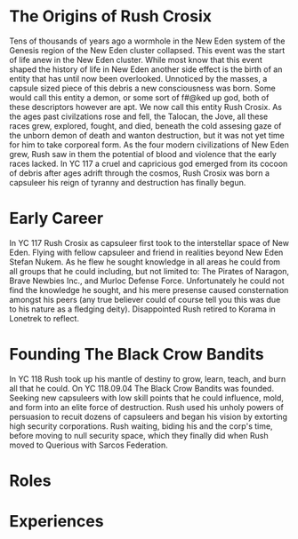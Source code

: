 <!-- TITLE: Rush Crosix -->
<!-- SUBTITLE: Founder, CEO -->

# The Origins of Rush Crosix
Tens of thousands of years ago a wormhole in the New Eden system of the Genesis region of the New Eden cluster collapsed. This event was the start of life anew in the New Eden cluster. While most know that this event shaped the history of life in New Eden another side effect is the birth of an entity that has until now been overlooked. Unnoticed by the masses, a capsule sized piece of this debris a new consciousness was born. Some would call this entity a demon, or some sort of f#@ked up god, both of these descriptors however are apt. We now call this entity Rush Crosix. As the ages past civilzations rose and fell, the Talocan, the Jove, all these races grew, explored, fought, and died, beneath the cold assesing gaze of the unborn demon of death and wanton destruction, but it was not yet time for him to take corporeal form. As the four modern civilizations of New Eden grew, Rush saw in them the potential of blood and violence that the early races lacked. In YC 117 a cruel and capricious god emerged from its cocoon of debris after ages adrift through the cosmos, Rush Crosix was born a capsuleer his reign of tyranny and destruction has finally begun.
# Early Career
In YC 117 Rush Crosix as capsuleer first took to the interstellar space of New Eden. Flying with fellow capsuleer and friend in realities beyond New Eden Stefan Nukem. As he flew he sought knowledge in all areas he could from all groups that he could including, but not limited to: The Pirates of Naragon, Brave Newbies Inc., and Murloc Defense Force. Unfortunately he could not find the knowledge he sought, and his mere presense caused consternation amongst his peers (any true believer could of course tell you this was due to his nature as a fledging deity). Disappointed Rush retired to Korama in Lonetrek to reflect.
# Founding The Black Crow Bandits
In YC 118 Rush took up his mantle of destiny to grow, learn, teach, and burn all that he could. On YC 118.09.04 The Black Crow Bandits was founded. Seeking new capsuleers with low skill points that he could influence, mold, and form into an elite force of destruction. Rush used his unholy powers of persuasion to recuit dozens of capsuleers and began his vision by extorting high security corporations. Rush waiting, biding his and the corp's time, before moving to null security space, which they finally did when Rush moved to Querious with Sarcos Federation.
# Roles
# Experiences
